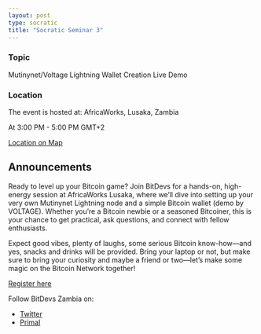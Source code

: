 ```yaml
---
layout: post
type: socratic
title: "Socratic Seminar 3"
---
```


### Topic

Mutinynet/Voltage Lightning Wallet Creation Live Demo

### Location

The event is hosted at:
AfricaWorks, Lusaka, Zambia

At 3:00 PM - 5:00 PM GMT+2

[Location on Map](https://www.google.com/maps/search/?api=1&query=AfricaWorks%20Lusaka%20%40%204%20Bishop&query_place_id=ChIJM_hSdpuNQBkRVK5ecYClewc)

## Announcements

Ready to level up your Bitcoin game?
Join BitDevs for a hands-on, high-energy session at AfricaWorks Lusaka, where we’ll dive into setting up your very own Mutinynet Lightning node and a simple Bitcoin wallet (demo by VOLTAGE). Whether you’re a Bitcoin newbie or a seasoned Bitcoiner, this is your chance to get practical, ask questions, and connect with fellow enthusiasts.

​Expect good vibes, plenty of laughs, some serious Bitcoin know-how—and yes, snacks and drinks will be provided. Bring your laptop or not, but make sure to bring your curiosity and maybe a friend or two—let’s make some magic on the Bitcoin Network together!

[Register here](https://luma.com/lk6ji39q)

Follow BitDevs Zambia on:

- [Twitter](https://x.com/bitdevszambia)
- [Primal](https://primal.net/p/nprofile1qqsy84evlee43jayd5zru26ypctt2n9wajn4h698vy5ynp32peuc35s8yce5j)
